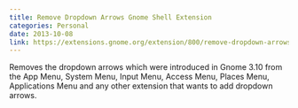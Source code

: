 ```yaml
---
title: Remove Dropdown Arrows Gnome Shell Extension
categories: Personal
date: 2013-10-08
link: https://extensions.gnome.org/extension/800/remove-dropdown-arrows/
---
```


Removes the dropdown arrows which were introduced in Gnome 3.10 from the App Menu, System Menu, Input Menu, Access Menu, Places Menu, Applications Menu and any other extension that wants to add dropdown arrows.